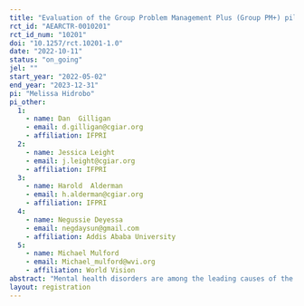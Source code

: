 ```yaml
---
title: "Evaluation of the Group Problem Management Plus (Group PM+) pilot study in Oromia and Amhara Regional States, Ethiopia"
rct_id: "AEARCTR-0010201"
rct_id_num: "10201"
doi: "10.1257/rct.10201-1.0"
date: "2022-10-11"
status: "on_going"
jel: ""
start_year: "2022-05-02"
end_year: "2023-12-31"
pi: "Melissa Hidrobo"
pi_other:
  1:
    - name: Dan  Gilligan
    - email: d.gilligan@cgiar.org
    - affiliation: IFPRI
  2:
    - name: Jessica Leight
    - email: j.leight@cgiar.org
    - affiliation: IFPRI
  3:
    - name: Harold  Alderman
    - email: h.alderman@cgiar.org
    - affiliation: IFPRI
  4:
    - name: Negussie Deyessa
    - email: negdaysun@gmail.com
    - affiliation: Addis Ababa University
  5:
    - name: Michael Mulford
    - email: Michael_mulford@wvi.org
    - affiliation: World Vision
abstract: "Mental health disorders are among the leading causes of the global health-related burden. Mental health disorders are exacerbated by poverty and exposure to adversity like conflict and adverse shocks. Despite the high prevalence, adequate care for mental illness is mainly inaccessible in low- and middle-income countries. Given the bidirectional link between poverty and mental health and the limited mental health treatment in many low income settings, combining antipoverty interventions with psychotherapy delivered by non-specialists may be promising. Using a randomized control trial design, this study will compare the impact of a psychotherapy program, group Problem Management plus, with and without a one-time lump sum cash transfer on mental health, daily activities, and economic outcomes among Productive Safety Net Program clients in the regions of Amhara and Oromia. "
layout: registration
---
```



